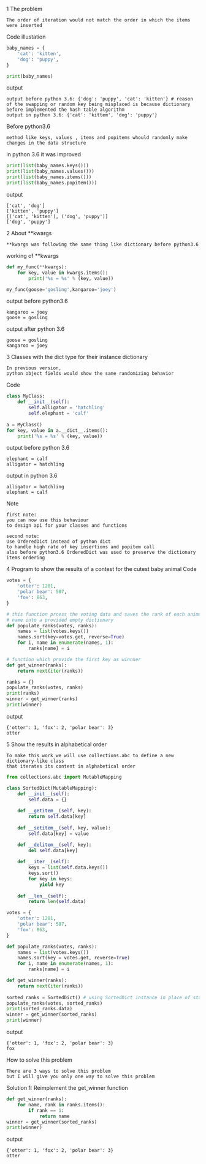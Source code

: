 1 The problem 
```text
The order of iteration would not match the order in which the items were inserted
```
Code illustation
```python
baby_names = {
    'cat': 'kitten',
    'dog': 'puppy',
}

print(baby_names)
```

output
```text
output before python 3.6: {'dog': 'puppy', 'cat': 'kitten'} # reason of the swapping or random key being misplaced is because dictionary before implemented the hash table algorithm 
output in python 3.6: {'cat': 'kittem', 'dog': 'puppy'}
```

Before python3.6
```text
method like keys, values , items and popitems whould randomly make changes in the data structure
```

in python 3.6 it was improved 
```python 
print(list(baby_names.keys()))
print(list(baby_names.values()))
print(list(baby_names.items()))
print(list(baby_names.popitem()))
```

output
```text
['cat', 'dog']
['kitten', 'puppy']
[('cat', 'kitten'), ('dog', 'puppy')]
['dog', 'puppy']
```

2 About **kwargs
```text
**kwargs was following the same thing like dictionary before python3.6
```

working of **kwargs 
```python
def my_func(**kwargs):
    for key, value in kwargs.items():
        print('%s = %s' % (key, value))

my_func(goose='gosling',kangaroo='joey')
```

output before python3.6
```text
kangaroo = joey
goose = gosling
```

output after python 3.6
```text
goose = gosling
kangaroo = joey
```

3 Classes with the dict type for their instance dictionary 

```text
In previous version,
python object fields would show the same randomizing behavior
```
Code
```python
class MyClass:
    def __init__(self):
        self.alligator = 'hatchling'
        self.elephant = 'calf'
    
a = MyClass()
for key, value in a.__dict__.items():
    print('%s = %s' % (key, value))
```

output before python 3.6
```text
elephant = calf
alligator = hatchling
```
output in python 3.6 
```text
alligator = hatchling
elephant = calf
```

Note
```text
first note: 
you can now use this behaviour
to design api for your classes and functions

second note:
Use OrderedDict instead of python dict
to handle high rate of key insertions and popitem call
also before python3.6 OrderedDict was used to preserve the dictionary items ordering
```

4 Program to show the results of a contest for the cutest baby animal 
Code
```python 
votes = {
    'otter': 1281,
    'polar bear': 587,
    'fox': 863,
}

# this function prcess the voting data and saves the rank of each animal\
# name into a provided empty dictionary 
def populate_ranks(votes, ranks):
    names = list(votes.keys())
    names.sort(key=votes.get, reverse=True)
    for i, name in enumerate(names, 1):
        ranks[name] = i

# function which provide the first key as winnner
def get_winner(ranks):
    return next(iter(ranks))

ranks = {}
populate_ranks(votes, ranks)
print(ranks)
winner = get_winner(ranks)
print(winner)
```

output
```text
{'otter': 1, 'fox': 2, 'polar bear': 3}
otter
```

5 Show the results in alphabetical order
```text
To make this work we will use collections.abc to define a new dictionary-like class 
that iterates its content in alphabetical order
```

```python
from collections.abc import MutableMapping

class SortedDict(MutableMapping):
    def __init__(self):
        self.data = {}
    
    def __getitem__(self, key):
        return self.data[key]
    
    def __setitem__(self, key, value):
        self.data[key] = value

    def __delitem__(self, key):
        del self.data[key]
    
    def __iter__(self):
        keys = list(self.data.keys())
        keys.sort()
        for key in keys:
            yield key
    
    def __len__(self):
        return len(self.data)

votes = {
    'otter': 1281,
    'polar bear': 587,
    'fox': 863,
}

def populate_ranks(votes, ranks):
    names = list(votes.keys())
    names.sort(key = votes.get, reverse=True)
    for i, name in enumerate(names, 1):
        ranks[name] = i

def get_winner(ranks):
    return next(iter(ranks))
    
sorted_ranks = SortedDict() # using SortedDict instance in place of standard dict, where assumption is no longer true
populate_ranks(votes, sorted_ranks)
print(sorted_ranks.data)
winner = get_winner(sorted_ranks)
print(winner)
```

output
```text
{'otter': 1, 'fox': 2, 'polar bear': 3}
fox
```

How to solve this problem 
```text
There are 3 ways to solve this problem 
but I will give you only one way to solve this problem
```
Solution 1: Reimplement the get_winner function
```python 
def get_winner(ranks):
    for name, rank in ranks.items():
        if rank == 1:
            return name
winner = get_winner(sorted_ranks)
print(winner)
```
output
```text
{'otter': 1, 'fox': 2, 'polar bear': 3}
otter
```

